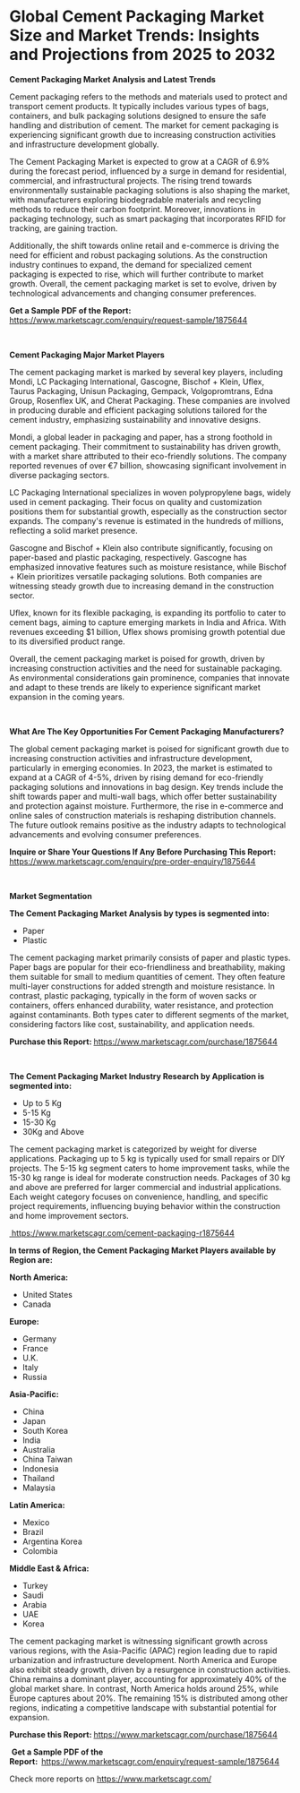 <p><h1>Global Cement Packaging Market Size and Market Trends: Insights and Projections from 2025 to 2032</h1></p><p><strong>Cement Packaging Market Analysis and Latest Trends</strong></p>
<p><p>Cement packaging refers to the methods and materials used to protect and transport cement products. It typically includes various types of bags, containers, and bulk packaging solutions designed to ensure the safe handling and distribution of cement. The market for cement packaging is experiencing significant growth due to increasing construction activities and infrastructure development globally.</p><p>The Cement Packaging Market is expected to grow at a CAGR of 6.9% during the forecast period, influenced by a surge in demand for residential, commercial, and infrastructural projects. The rising trend towards environmentally sustainable packaging solutions is also shaping the market, with manufacturers exploring biodegradable materials and recycling methods to reduce their carbon footprint. Moreover, innovations in packaging technology, such as smart packaging that incorporates RFID for tracking, are gaining traction.</p><p>Additionally, the shift towards online retail and e-commerce is driving the need for efficient and robust packaging solutions. As the construction industry continues to expand, the demand for specialized cement packaging is expected to rise, which will further contribute to market growth. Overall, the cement packaging market is set to evolve, driven by technological advancements and changing consumer preferences.</p></p>
<p><strong>Get a Sample PDF of the Report:&nbsp;</strong> <a href="https://www.marketscagr.com/enquiry/request-sample/1875644?utm_campaign=3098&utm_medium=2&utm_source=Github&utm_content=ia&utm_term=01042025&utm_id=cement-packaging">https://www.marketscagr.com/enquiry/request-sample/1875644</a></p>
<p>&nbsp;</p>
<p><strong>Cement Packaging Major Market Players</strong></p>
<p><p>The cement packaging market is marked by several key players, including Mondi, LC Packaging International, Gascogne, Bischof + Klein, Uflex, Taurus Packaging, Unisun Packaging, Gempack, Volgopromtrans, Edna Group, Rosenflex UK, and Cherat Packaging. These companies are involved in producing durable and efficient packaging solutions tailored for the cement industry, emphasizing sustainability and innovative designs.</p><p>Mondi, a global leader in packaging and paper, has a strong foothold in cement packaging. Their commitment to sustainability has driven growth, with a market share attributed to their eco-friendly solutions. The company reported revenues of over €7 billion, showcasing significant involvement in diverse packaging sectors.</p><p>LC Packaging International specializes in woven polypropylene bags, widely used in cement packaging. Their focus on quality and customization positions them for substantial growth, especially as the construction sector expands. The company's revenue is estimated in the hundreds of millions, reflecting a solid market presence.</p><p>Gascogne and Bischof + Klein also contribute significantly, focusing on paper-based and plastic packaging, respectively. Gascogne has emphasized innovative features such as moisture resistance, while Bischof + Klein prioritizes versatile packaging solutions. Both companies are witnessing steady growth due to increasing demand in the construction sector.</p><p>Uflex, known for its flexible packaging, is expanding its portfolio to cater to cement bags, aiming to capture emerging markets in India and Africa. With revenues exceeding $1 billion, Uflex shows promising growth potential due to its diversified product range.</p><p>Overall, the cement packaging market is poised for growth, driven by increasing construction activities and the need for sustainable packaging. As environmental considerations gain prominence, companies that innovate and adapt to these trends are likely to experience significant market expansion in the coming years.</p></p>
<p>&nbsp;</p>
<p><strong>What Are The Key Opportunities For Cement Packaging Manufacturers?</strong></p>
<p><p>The global cement packaging market is poised for significant growth due to increasing construction activities and infrastructure development, particularly in emerging economies. In 2023, the market is estimated to expand at a CAGR of 4-5%, driven by rising demand for eco-friendly packaging solutions and innovations in bag design. Key trends include the shift towards paper and multi-wall bags, which offer better sustainability and protection against moisture. Furthermore, the rise in e-commerce and online sales of construction materials is reshaping distribution channels. The future outlook remains positive as the industry adapts to technological advancements and evolving consumer preferences.</p></p>
<p><strong>Inquire or Share Your Questions If Any Before Purchasing This Report:</strong> <a href="https://www.marketscagr.com/enquiry/pre-order-enquiry/1875644?utm_campaign=3098&utm_medium=2&utm_source=Github&utm_content=ia&utm_term=01042025&utm_id=cement-packaging">https://www.marketscagr.com/enquiry/pre-order-enquiry/1875644</a></p>
<p>&nbsp;</p>
<p><strong>Market Segmentation</strong></p>
<p><strong>The Cement Packaging Market Analysis by types is segmented into:</strong></p>
<p><ul><li>Paper</li><li>Plastic</li></ul></p>
<p><p>The cement packaging market primarily consists of paper and plastic types. Paper bags are popular for their eco-friendliness and breathability, making them suitable for small to medium quantities of cement. They often feature multi-layer constructions for added strength and moisture resistance. In contrast, plastic packaging, typically in the form of woven sacks or containers, offers enhanced durability, water resistance, and protection against contaminants. Both types cater to different segments of the market, considering factors like cost, sustainability, and application needs.</p></p>
<p><strong>Purchase this Report:&nbsp;</strong><a href="https://www.marketscagr.com/purchase/1875644?utm_campaign=3098&utm_medium=2&utm_source=Github&utm_content=ia&utm_term=01042025&utm_id=cement-packaging">https://www.marketscagr.com/purchase/1875644</a></p>
<p>&nbsp;</p>
<p><strong>The Cement Packaging Market Industry Research by Application is segmented into:</strong></p>
<p><ul><li>Up to 5 Kg</li><li>5-15 Kg</li><li>15-30 Kg</li><li>30Kg and Above</li></ul></p>
<p><p>The cement packaging market is categorized by weight for diverse applications. Packaging up to 5 kg is typically used for small repairs or DIY projects. The 5-15 kg segment caters to home improvement tasks, while the 15-30 kg range is ideal for moderate construction needs. Packages of 30 kg and above are preferred for larger commercial and industrial applications. Each weight category focuses on convenience, handling, and specific project requirements, influencing buying behavior within the construction and home improvement sectors.</p></p>
<p><a href="https://www.marketscagr.com/cement-packaging-r1875644?utm_campaign=3098&utm_medium=2&utm_source=Github&utm_content=ia&utm_term=01042025&utm_id=cement-packaging">&nbsp;https://www.marketscagr.com/cement-packaging-r1875644</a></p>
<p><strong>In terms of Region, the Cement Packaging Market Players available by Region are:</strong></p>
<p>
    <p> <strong> North America: </strong>
        <ul>
            <li>United States</li>
            <li>Canada</li>
        </ul>
        </p> 
    <p> <strong> Europe: </strong>
        <ul>
            <li>Germany</li>
            <li>France</li>
            <li>U.K.</li>
            <li>Italy</li>
            <li>Russia</li>
        </ul>
        </p> 
    <p> <strong> Asia-Pacific: </strong>
        <ul>
            <li>China</li>
            <li>Japan</li>
            <li>South Korea</li>
            <li>India</li>
            <li>Australia</li>
            <li>China Taiwan</li>
            <li>Indonesia</li>
            <li>Thailand</li>
            <li>Malaysia</li>
        </ul>
        </p> 
    <p> <strong> Latin America: </strong>
        <ul>
            <li>Mexico</li>
            <li>Brazil</li>
            <li>Argentina Korea</li>
            <li>Colombia</li>
        </ul>
        </p> 
    <p> <strong> Middle East & Africa: </strong>
        <ul>
            <li>Turkey</li>
            <li>Saudi</li>
            <li>Arabia</li>
            <li>UAE</li>
            <li>Korea</li>
        </ul>
    </p>
    </p>
<p><p>The cement packaging market is witnessing significant growth across various regions, with the Asia-Pacific (APAC) region leading due to rapid urbanization and infrastructure development. North America and Europe also exhibit steady growth, driven by a resurgence in construction activities. China remains a dominant player, accounting for approximately 40% of the global market share. In contrast, North America holds around 25%, while Europe captures about 20%. The remaining 15% is distributed among other regions, indicating a competitive landscape with substantial potential for expansion.</p></p>
<p><strong>Purchase this Report: </strong><a href="https://www.marketscagr.com/purchase/1875644?utm_campaign=3098&utm_medium=2&utm_source=Github&utm_content=ia&utm_term=01042025&utm_id=cement-packaging">https://www.marketscagr.com/purchase/1875644</a></p>
<p>&nbsp;<strong>Get a Sample PDF of the Report:&nbsp;&nbsp;</strong><a href="https://www.marketscagr.com/enquiry/request-sample/1875644?utm_campaign=3098&utm_medium=2&utm_source=Github&utm_content=ia&utm_term=01042025&utm_id=cement-packaging">https://www.marketscagr.com/enquiry/request-sample/1875644</a></p>
<p><strong></strong></p>
<p>Check more reports on <a href="https://www.marketscagr.com/?utm_campaign=3098&utm_medium=2&utm_source=Github&utm_content=ia&utm_term=01042025&utm_id=cement-packaging">https://www.marketscagr.com/</a></p>